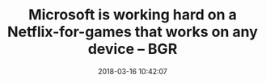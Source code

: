 ---
date: 2018-03-16 10:42:07
link:
  source: pocket
  source_url: https://getpocket.com
  text: "Microsoft is working hard on a Netflix-for-games that works on any device\
    \ \u2013 BGR"
  url: http://flip.it/MBhu7e
slug: microsoft-is-working-hard-on-a-netflix-for-games-that-works-on-any-device-bgr
source: pocket
title: "Microsoft is working hard on a Netflix-for-games that works on any device\
  \ \u2013 BGR"
---